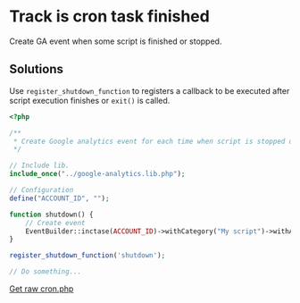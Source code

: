 Track is cron task finished
====================================================================================================
Create GA event when some script is finished or stopped.

Solutions
----------------------------------------------------------------------------------------------------
Use `register_shutdown_function` to registers a callback to be executed after script execution finishes or `exit()` is called.

```php
<?php

/**
 * Create Google analytics event for each time when script is stopped or finished.
 */

// Include lib.
include_once("../google-analytics.lib.php");

// Configuration
define("ACCOUNT_ID", "");

function shutdown() {
    // Create event
    EventBuilder::inctase(ACCOUNT_ID)->withCategory("My script")->withAction("finished")->createEvent();
}

register_shutdown_function('shutdown');

// Do something...

```
[Get raw cron.php](https://raw.githubusercontent.com//banadiga/PHP-Server-Side-Google-Analytics/master/cron-example/cron.php)
